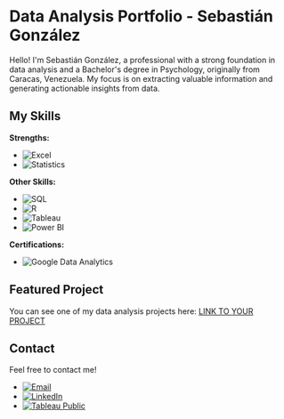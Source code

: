 # Data Analysis Portfolio - Sebastián González

Hello! I'm Sebastián González, a professional with a strong foundation in data analysis and a Bachelor's degree in Psychology, originally from Caracas, Venezuela. My focus is on extracting valuable information and generating actionable insights from data.

## My Skills

**Strengths:**

* ![Excel](https://img.shields.io/badge/Excel-217346?style=for-the-badge&logo=microsoft-excel&logoColor=white)
* ![Statistics](https://img.shields.io/badge/Statistics-6C477D?style=for-the-badge)

**Other Skills:**

* ![SQL](https://img.shields.io/badge/SQL-025E8C?style=for-the-badge&logo=mysql&logoColor=white)
* ![R](https://img.shields.io/badge/R-276DC3?style=for-the-badge&logo=r&logoColor=white)
* ![Tableau](https://img.shields.io/badge/Tableau-E97627?style=for-the-badge&logo=tableau&logoColor=white)
* ![Power BI](https://img.shields.io/badge/Power_BI-F2C811?style=for-the-badge&logo=powerbi&logoColor=black)


**Certifications:**

* ![Google Data Analytics](https://img.shields.io/badge/Google_Data_Analytics-0F9D58?style=for-the-badge&logo=google&logoColor=white)

## Featured Project

You can see one of my data analysis projects here: [LINK TO YOUR PROJECT](URL_DE_TU_PROYECTO)

## Contact

Feel free to contact me!

* [![Email](https://img.shields.io/badge/Email-EA4335?style=for-the-badge&logo=gmail&logoColor=white)](mailto:sebagonz221@gmail.com)
* [![LinkedIn](https://img.shields.io/badge/LinkedIn-0077B5?style=for-the-badge&logo=linkedin&logoColor=white)](https://www.linkedin.com/in/sebagonz221/) 
* [![Tableau Public](https://img.shields.io/badge/Tableau-E97627?style=for-the-badge&logo=tableau&logoColor=white)](https://public.tableau.com/app/profile/sebastian.gonzalez6731/vizzes) 

